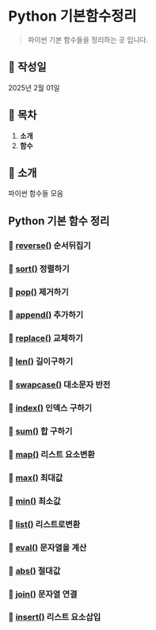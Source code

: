 # Python 기본함수정리

> 파이썬 기본 함수들을 정리하는 곳 입니다.

## 📅 작성일

2025년 2월 01일

## 📌 목차

1. **소개**
2. **함수**

## 📝 소개

파이썬 함수들 모음

## Python 기본 함수 정리

### 📌 [reverse()](https://velog.io/@jaesang98/Python-reverse) 순서뒤집기

### 📌 [sort()](https://velog.io/@jaesang98/Python-sort) 정렬하기

### 📌 [pop()](https://velog.io/@jaesang98/Python-pop) 제거하기

### 📌 [append()](https://velog.io/@jaesang98/Python-append) 추가하기

### 📌 [replace()](https://velog.io/@jaesang98/Python-replace) 교체하기

### 📌 [len()](https://velog.io/@jaesang98/Python-len) 길이구하기

### 📌 [swapcase()](https://velog.io/@jaesang98/Python-swapcase) 대소문자 반전

### 📌 [index()](https://velog.io/@jaesang98/Python-index) 인덱스 구하기

### 📌 [sum()](https://velog.io/@jaesang98/Python-sum) 합 구하기

### 📌 [map()](https://velog.io/@jaesang98/Python-map) 리스트 요소변환

### 📌 [max()](https://velog.io/@jaesang98/Python-max) 최대값

### 📌 [min()](https://velog.io/@jaesang98/Python-min) 최소값

### 📌 [list()](https://velog.io/@jaesang98/Python-list) 리스트로변환

### 📌 [eval()](https://velog.io/@jaesang98/Python-eval) 문자열을 계산

### 📌 [abs()](https://velog.io/@jaesang98/Python-abs) 절대값

### 📌 [join()](https://velog.io/@jaesang98/Python-join) 문자열 연결

### 📌 [insert()](https://velog.io/@jaesang98/Python-insert) 리스트 요소삽입
